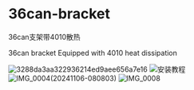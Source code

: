 # 36can-bracket
36can支架带4010散热


36can bracket Equipped with 4010 heat dissipation

![3288da3aa322936214ed9aee656a7e16](https://github.com/user-attachments/assets/acee9f30-095d-497d-8eae-e4a49d8ad034)
![安装教程](https://github.com/user-attachments/assets/850574a7-901a-4e1f-bed4-65a8d6ad81e9)
![IMG_0004(20241106-080803)](https://github.com/user-attachments/assets/86571524-4c00-4663-980d-d0b5245d2a44)
![IMG_0008](https://github.com/user-attachments/assets/b66ecf17-203b-49fb-87b9-ee0be16b46dd)
